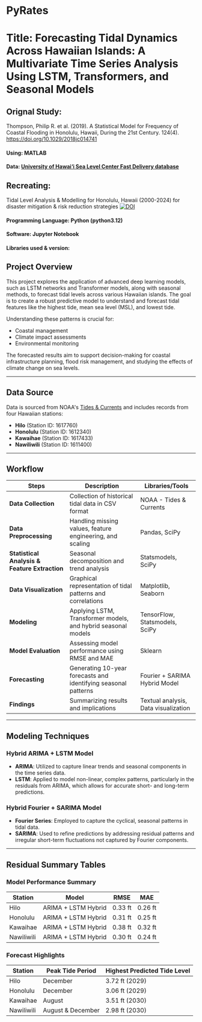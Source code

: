 
# PyRates
# Title: Forecasting Tidal Dynamics Across Hawaiian Islands: A Multivariate Time Series Analysis Using LSTM, Transformers, and Seasonal Models

## Orignal Study:

Thompson, Philip R. et al. (2019). A Statistical Model for Frequency of Coastal Flooding in Honolulu, Hawaii, During the 21st Century. 124(4). https://doi.org/10.1029/2018jc014741
#### Using: MATLAB 
#### Data: [University of Hawai‘i Sea Level Center Fast Delivery database](http://uhslc.soest.hawaii.edu:80/opendap/fast/hourly/h057.nc)


## Recreating: 
Tidal Level Analysis & Modelling for Honolulu, Hawaii (2000-2024) for disaster mitigation & risk reduction strategies
[![DOI](https://zenodo.org/badge/810518524.svg)](https://zenodo.org/doi/10.5281/zenodo.11508504) 
#### Programming Language: Python (python3.12)
#### Software: Jupyter Notebook
#### Libraries used & version:


## Project Overview

This project explores the application of advanced deep learning models, such as LSTM networks and Transformer models, along with seasonal methods, to forecast tidal levels across various Hawaiian islands. The goal is to create a robust predictive model to understand and forecast tidal features like the highest tide, mean sea level (MSL), and lowest tide.

Understanding these patterns is crucial for:
- Coastal management
- Climate impact assessments
- Environmental monitoring

The forecasted results aim to support decision-making for coastal infrastructure planning, flood risk management, and studying the effects of climate change on sea levels.

---

## Data Source

Data is sourced from NOAA's [Tides & Currents](https://tidesandcurrents.noaa.gov/) and includes records from four Hawaiian stations:
- **Hilo** (Station ID: 1617760)
- **Honolulu** (Station ID: 1612340)
- **Kawaihae** (Station ID: 1617433)
- **Nawiliwili** (Station ID: 1611400)

---

## Workflow

| Steps                                | Description                                                                                     | Libraries/Tools                                   |
|--------------------------------------|-------------------------------------------------------------------------------------------------|---------------------------------------------------|
| **Data Collection**                  | Collection of historical tidal data in CSV format                                              | NOAA - Tides & Currents                           |
| **Data Preprocessing**               | Handling missing values, feature engineering, and scaling                                      | Pandas, SciPy                                     |
| **Statistical Analysis & Feature Extraction** | Seasonal decomposition and trend analysis                               | Statsmodels, SciPy                                |
| **Data Visualization**               | Graphical representation of tidal patterns and correlations                                    | Matplotlib, Seaborn                               |
| **Modeling**                         | Applying LSTM, Transformer models, and hybrid seasonal models                                  | TensorFlow, Statsmodels, SciPy                    |
| **Model Evaluation**                 | Assessing model performance using RMSE and MAE                                                 | Sklearn                                           |
| **Forecasting**                      | Generating 10-year forecasts and identifying seasonal patterns                                 | Fourier + SARIMA Hybrid Model                     |
| **Findings**                         | Summarizing results and implications                                                           | Textual analysis, Data visualization              |

---

## Modeling Techniques

### Hybrid ARIMA + LSTM Model
- **ARIMA**: Utilized to capture linear trends and seasonal components in the time series data.
- **LSTM**: Applied to model non-linear, complex patterns, particularly in the residuals from ARIMA, which allows for accurate short- and long-term predictions.

### Hybrid Fourier + SARIMA Model
- **Fourier Series**: Employed to capture the cyclical, seasonal patterns in tidal data.
- **SARIMA**: Used to refine predictions by addressing residual patterns and irregular short-term fluctuations not captured by Fourier components.


---

## Residual Summary Tables

### Model Performance Summary

| Station     | Model               | RMSE   | MAE    |
|-------------|----------------------|--------|--------|
| Hilo        | ARIMA + LSTM Hybrid  | 0.33 ft | 0.26 ft |
| Honolulu    | ARIMA + LSTM Hybrid  | 0.31 ft | 0.25 ft |
| Kawaihae    | ARIMA + LSTM Hybrid  | 0.38 ft | 0.32 ft |
| Nawiliwili  | ARIMA + LSTM Hybrid  | 0.30 ft | 0.24 ft |

### Forecast Highlights

| Station     | Peak Tide Period   | Highest Predicted Tide Level |
|-------------|--------------------|------------------------------|
| Hilo        | December           | 3.72 ft (2029)              |
| Honolulu    | December           | 3.06 ft (2029)              |
| Kawaihae    | August             | 3.51 ft (2030)              |
| Nawiliwili  | August & December  | 2.98 ft (2030)              |

